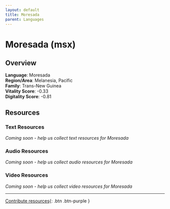 ```yaml
---
layout: default
title: Moresada
parent: Languages
---
```


# Moresada (msx)

## Overview

**Language**: Moresada  
**Region/Area**: Melanesia, Pacific  
**Family**: Trans-New Guinea  
**Vitality Score**: -0.33  
**Digitality Score**: -0.81  

## Resources

### Text Resources
*Coming soon - help us collect text resources for Moresada*

### Audio Resources
*Coming soon - help us collect audio resources for Moresada*

### Video Resources
*Coming soon - help us collect video resources for Moresada*

---

[Contribute resources](https://fairtrain.github.io/){: .btn .btn-purple }
